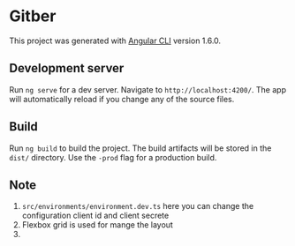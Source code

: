 # Gitber

This project was generated with [Angular CLI](https://github.com/angular/angular-cli) version 1.6.0.

## Development server

Run `ng serve` for a dev server. Navigate to `http://localhost:4200/`. The app will automatically reload if you change any of the source files.

## Build

Run `ng build` to build the project. The build artifacts will be stored in the `dist/` directory. Use the `-prod` flag for a production build.

## Note

1. `src/environments/environment.dev.ts` here you can change the configuration client id and client secrete 
2. Flexbox grid is used for mange the layout 
3. 
